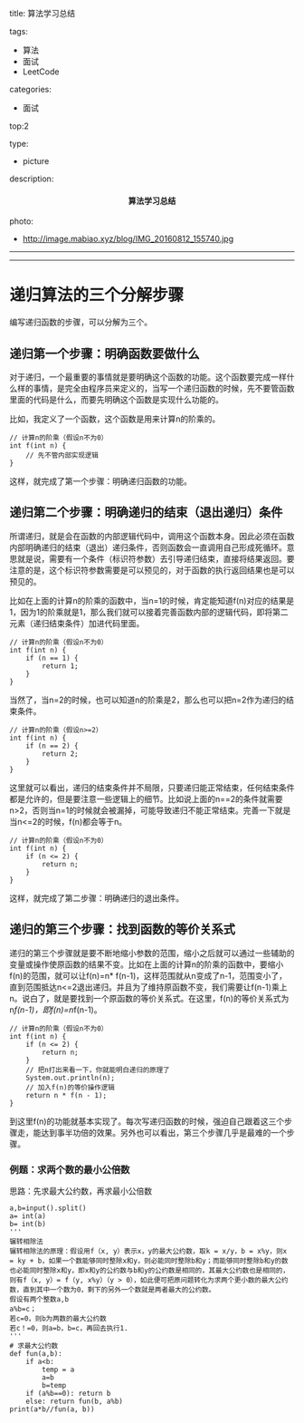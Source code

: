 title: 算法学习总结

tags: 

- 算法
- 面试
- LeetCode

categories:

- 面试

top:2

type:

- picture

description: <center><h4>算法学习总结</h4></center>

photo:  

- http://image.mabiao.xyz/blog/IMG_20160812_155740.jpg

---

<!-- more -->

---

# 递归算法的三个分解步骤

编写递归函数的步骤，可以分解为三个。

## 递归第一个步骤：明确函数要做什么

​	对于递归，一个最重要的事情就是要明确这个函数的功能。这个函数要完成一样什么样的事情，是完全由程序员来定义的，当写一个递归函数的时候，先不要管函数里面的代码是什么，而要先明确这个函数是实现什么功能的。

比如，我定义了一个函数，这个函数是用来计算n的阶乘的。

```
// 计算n的阶乘（假设n不为0）
int f(int n) {
    // 先不管内部实现逻辑
}
```

这样，就完成了第一个步骤：明确递归函数的功能。

## 递归第二个步骤：明确递归的结束（退出递归）条件

所谓递归，就是会在函数的内部逻辑代码中，调用这个函数本身。因此必须在函数内部明确递归的结束（退出）递归条件，否则函数会一直调用自己形成死循环。意思就是说，需要有一个条件（标识符参数）去引导递归结束，直接将结果返回。要注意的是，这个标识符参数需要是可以预见的，对于函数的执行返回结果也是可以预见的。

比如在上面的计算n的阶乘的函数中，当n=1的时候，肯定能知道f(n)对应的结果是1，因为1的阶乘就是1，那么我们就可以接着完善函数内部的逻辑代码，即将第二元素（递归结束条件）加进代码里面。

```
// 计算n的阶乘（假设n不为0）
int f(int n) {
    if (n == 1) {
        return 1;
    }
}
```

当然了，当n=2的时候，也可以知道n的阶乘是2，那么也可以把n=2作为递归的结束条件。

```
// 计算n的阶乘（假设n>=2）
int f(int n) {
    if (n == 2) {
        return 2;
    }
}
```

这里就可以看出，递归的结束条件并不局限，只要递归能正常结束，任何结束条件都是允许的，但是要注意一些逻辑上的细节。比如说上面的n==2的条件就需要n>2，否则当n=1的时候就会被漏掉，可能导致递归不能正常结束。完善一下就是当n<=2的时候，f(n)都会等于n。

```
// 计算n的阶乘（假设n不为0）
int f(int n) {
    if (n <= 2) {
        return n;
    }
}
```

这样，就完成了第二步骤：明确递归的退出条件。

## 递归的第三个步骤：找到函数的等价关系式

递归的第三个步骤就是要不断地缩小参数的范围，缩小之后就可以通过一些辅助的变量或操作使原函数的结果不变。比如在上面的计算n的阶乘的函数中，要缩小f(n)的范围，就可以让f(n)=n* f(n-1)，这样范围就从n变成了n-1，范围变小了，直到范围抵达n<=2退出递归。并且为了维持原函数不变，我们需要让f(n-1)乘上n。说白了，就是要找到一个原函数的等价关系式。在这里，f(n)的等价关系式为n*f(n-1)，即f(n)=n*f(n-1)。

```
// 计算n的阶乘（假设n不为0）
int f(int n) {
    if (n <= 2) {
        return n;
    }
    // 把n打出来看一下，你就能明白递归的原理了
    System.out.println(n);
    // 加入f(n)的等价操作逻辑
    return n * f(n - 1);
}
```

到这里f(n)的功能就基本实现了。每次写递归函数的时候，强迫自己跟着这三个步骤走，能达到事半功倍的效果。另外也可以看出，第三个步骤几乎是最难的一个步骤。

### 例题：求两个数的最小公倍数

思路：先求最大公约数，再求最小公倍数

```
a,b=input().split()
a= int(a)
b= int(b)
'''
辗转相除法
辗转相除法的原理：假设用f（x, y）表示x，y的最大公约数，取k = x/y，b = x%y，则x = ky + b，如果一个数能够同时整除x和y，则必能同时整除b和y；而能够同时整除b和y的数也必能同时整除x和y，即x和y的公约数与b和y的公约数是相同的，其最大公约数也是相同的，则有f（x, y）= f（y, x%y）（y > 0），如此便可把原问题转化为求两个更小数的最大公约数，直到其中一个数为0，剩下的另外一个数就是两者最大的公约数。
假设有两个整数a,b
a%b=c；
若c=0，则b为两数的最大公约数
若c！=0，则a=b，b=c，再回去执行1.
'''
# 求最大公约数
def fun(a,b):
    if a<b:
        temp = a
        a=b
        b=temp
    if (a%b==0): return b
    else: return fun(b, a%b)
print(a*b//fun(a, b))
```

